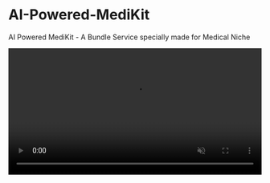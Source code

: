 # AI-Powered-MediKit
AI Powered MediKit - A Bundle Service specially made for Medical Niche

<video style="width: 100%" autoplay muted>
    <source src="./assets/ui.mov">
</video>
